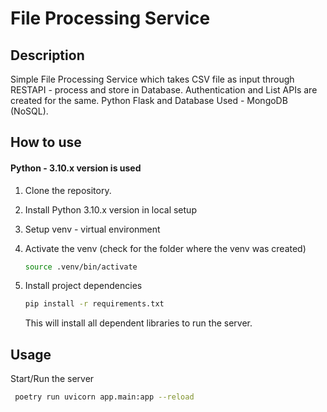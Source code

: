 # File Processing Service


## Description  
  
Simple File Processing Service which takes CSV file as input through RESTAPI - process and store in Database. Authentication and List APIs are created for the same. Python Flask and Database Used - MongoDB (NoSQL).   
 

## How to use  

#### Python - 3.10.x version is used
  
1) Clone the repository.

2) Install Python 3.10.x version in local setup 

3) Setup venv - virtual environment

4) Activate the venv (check for the folder where the venv was created)
    ```bash
    source .venv/bin/activate
    ```
   
5) Install project dependencies
    ```bash
    pip install -r requirements.txt
    ```
    This will install all dependent libraries to run the server.

## Usage
  
Start/Run the server

   ```bash
    poetry run uvicorn app.main:app --reload
   ```